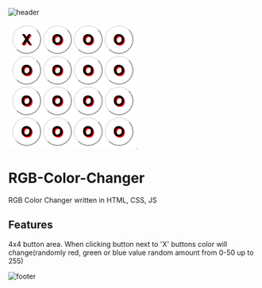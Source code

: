 ![header](https://capsule-render.vercel.app/api?type=rect&color=auto&height=100&section=header&text=color%20changer&fontSize=40&fontAlign=80)

![](Screen.gif)

# RGB-Color-Changer
RGB Color Changer written in HTML, CSS, JS

## Features
4x4 button area. When clicking button next to 'X' buttons color will change(randomly red, green or blue value random amount from 0-50 up to 255)

![footer](https://capsule-render.vercel.app/api?type=rect&color=auto&height=120&section=header)
